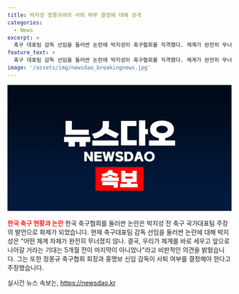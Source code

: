```yaml
---
title: 박지성 정몽규와의 사퇴 여부 결정에 대해 공개
categories:
  - News
excerpt: >
  축구 대표팀 감독 선임을 둘러싼 논란에 박지성이 축구협회를 직격했다. 체계가 완전히 무너졌다. 홍명보 감독의 결정을 기다리는 상황이라며 정몽규 회장과 홍 감독의 사퇴 여부를 결정해야 한다고 말했다. 마지막 5개월 전이 아니었다. 회장의 선택이 필요하며, 결정은 협회와 감독에 달렸지만 이 분위기에서 어떻게 나아갈지 걱정이라고 덧붙였다.
feature_text: >
  축구 대표팀 감독 선임을 둘러싼 논란에 박지성이 축구협회를 직격했다. 체계가 완전히 무너졌다. 홍명보 감독의 결정을 기다리는 상황이라며 정몽규 회장과 홍 감독의 사퇴 여부를 결정해야 한다고 말했다. 마지막 5개월 전이 아니었다. 회장의 선택이 필요하며, 결정은 협회와 감독에 달렸지만 이 분위기에서 어떻게 나아갈지 걱정이라고 덧붙였다.
image: '/assets/img/newsdao_breakingnews.jpg'
---
```


<p><img src="/assets/img/newsdao_breakingnews.jpg" alt="implanttips 속보" /></p>

<p><b><span style="color: #ee2323;">한국 축구 현황과 논란</span></b>
한국 축구협회를 둘러싼 논란은 박지성 전 축구 국가대표팀 주장의 발언으로 화제가 되었습니다. 현재 축구대표팀 감독 선임을 둘러싼 논란에 대해 박지성은 "어떤 체계 자체가 완전히 무너졌지 않나. 결국, 우리가 체계를 바로 세우고 앞으로 나아갈 거라는 기대는 5개월 전이 마지막이 아니었나"라고 비판적인 의견을 밝혔습니다. 그는 또한 정몽규 축구협회 회장과 홍명보 신임 감독이 사퇴 여부를 결정해야 한다고 주장했습니다.</p>

<p data-ke-size="size16"></p>
실시간 뉴스 속보는, <a href="https://newsdao.kr" rel="dofollow">https://newsdao.kr</a>


